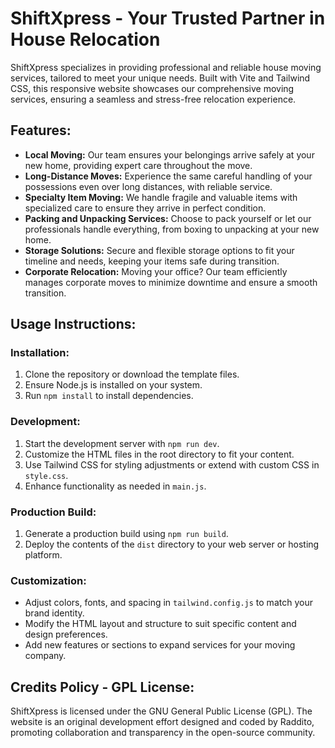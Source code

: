 # ShiftXpress - Your Trusted Partner in House Relocation

ShiftXpress specializes in providing professional and reliable house moving services, tailored to meet your unique needs. Built with Vite and Tailwind CSS, this responsive website showcases our comprehensive moving services, ensuring a seamless and stress-free relocation experience.

## Features:

- **Local Moving:** Our team ensures your belongings arrive safely at your new home, providing expert care throughout the move.
- **Long-Distance Moves:** Experience the same careful handling of your possessions even over long distances, with reliable service.
- **Specialty Item Moving:** We handle fragile and valuable items with specialized care to ensure they arrive in perfect condition.
- **Packing and Unpacking Services:** Choose to pack yourself or let our professionals handle everything, from boxing to unpacking at your new home.
- **Storage Solutions:** Secure and flexible storage options to fit your timeline and needs, keeping your items safe during transition.
- **Corporate Relocation:** Moving your office? Our team efficiently manages corporate moves to minimize downtime and ensure a smooth transition.

## Usage Instructions:

### Installation:

1. Clone the repository or download the template files.
2. Ensure Node.js is installed on your system.
3. Run `npm install` to install dependencies.

### Development:

1. Start the development server with `npm run dev`.
2. Customize the HTML files in the root directory to fit your content.
3. Use Tailwind CSS for styling adjustments or extend with custom CSS in `style.css`.
4. Enhance functionality as needed in `main.js`.

### Production Build:

1. Generate a production build using `npm run build`.
2. Deploy the contents of the `dist` directory to your web server or hosting platform.

### Customization:

- Adjust colors, fonts, and spacing in `tailwind.config.js` to match your brand identity.
- Modify the HTML layout and structure to suit specific content and design preferences.
- Add new features or sections to expand services for your moving company.

## Credits Policy - GPL License:

ShiftXpress is licensed under the GNU General Public License (GPL). The website is an original development effort designed and coded by Raddito, promoting collaboration and transparency in the open-source community.
